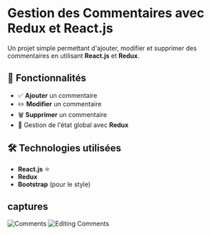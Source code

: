 # Gestion des Commentaires avec Redux et React.js  

Un projet simple permettant d'ajouter, modifier et supprimer des commentaires en utilisant **React.js** et **Redux**.

## 🚀 Fonctionnalités  
- ✅ **Ajouter** un commentaire  
- ✏️ **Modifier** un commentaire  
- 🗑️ **Supprimer** un commentaire  
- 🔄 Gestion de l'état global avec **Redux**  

## 🛠️ Technologies utilisées  
- **React.js** ⚛️  
- **Redux**  
- **Bootstrap** (pour le style) 

## captures 
![Comments](captures/comments.png)
![Editing Comments](captures/modifier.png)



